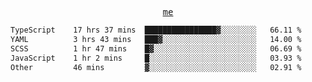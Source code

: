 <p align="center">
  <samp>
    <a href="https://yiwwhl.com">me</a>
  </samp>
</p>

<!--START_SECTION:waka-->

```txt
TypeScript    17 hrs 37 mins  ████████████████▓░░░░░░░░   66.11 %
YAML          3 hrs 43 mins   ███▓░░░░░░░░░░░░░░░░░░░░░   14.00 %
SCSS          1 hr 47 mins    █▓░░░░░░░░░░░░░░░░░░░░░░░   06.69 %
JavaScript    1 hr 2 mins     █░░░░░░░░░░░░░░░░░░░░░░░░   03.93 %
Other         46 mins         ▓░░░░░░░░░░░░░░░░░░░░░░░░   02.91 %
```

<!--END_SECTION:waka-->
